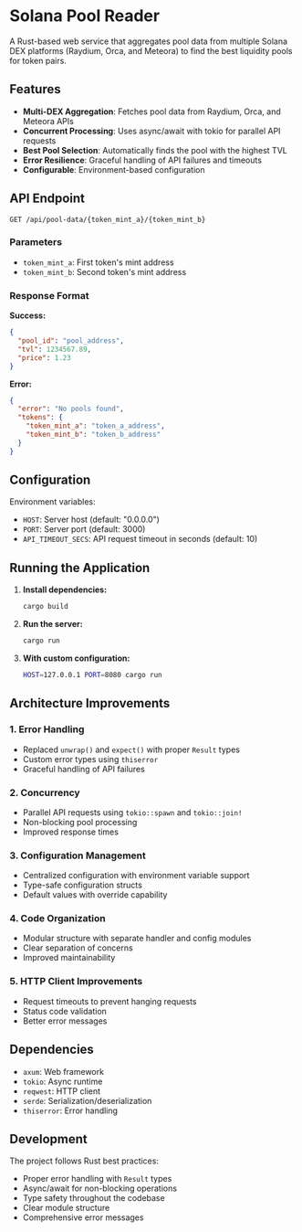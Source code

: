 # Solana Pool Reader

A Rust-based web service that aggregates pool data from multiple Solana DEX platforms (Raydium, Orca, and Meteora) to find the best liquidity pools for token pairs.

## Features

- **Multi-DEX Aggregation**: Fetches pool data from Raydium, Orca, and Meteora APIs
- **Concurrent Processing**: Uses async/await with tokio for parallel API requests
- **Best Pool Selection**: Automatically finds the pool with the highest TVL
- **Error Resilience**: Graceful handling of API failures and timeouts
- **Configurable**: Environment-based configuration

## API Endpoint

```
GET /api/pool-data/{token_mint_a}/{token_mint_b}
```

### Parameters
- `token_mint_a`: First token's mint address
- `token_mint_b`: Second token's mint address

### Response Format

**Success:**
```json
{
  "pool_id": "pool_address",
  "tvl": 1234567.89,
  "price": 1.23
}
```

**Error:**
```json
{
  "error": "No pools found",
  "tokens": {
    "token_mint_a": "token_a_address",
    "token_mint_b": "token_b_address"
  }
}
```

## Configuration

Environment variables:

- `HOST`: Server host (default: "0.0.0.0")
- `PORT`: Server port (default: 3000)
- `API_TIMEOUT_SECS`: API request timeout in seconds (default: 10)

## Running the Application

1. **Install dependencies:**
   ```bash
   cargo build
   ```

2. **Run the server:**
   ```bash
   cargo run
   ```

3. **With custom configuration:**
   ```bash
   HOST=127.0.0.1 PORT=8080 cargo run
   ```

## Architecture Improvements

### 1. Error Handling
- Replaced `unwrap()` and `expect()` with proper `Result` types
- Custom error types using `thiserror`
- Graceful handling of API failures

### 2. Concurrency
- Parallel API requests using `tokio::spawn` and `tokio::join!`
- Non-blocking pool processing
- Improved response times

### 3. Configuration Management
- Centralized configuration with environment variable support
- Type-safe configuration structs
- Default values with override capability

### 4. Code Organization
- Modular structure with separate handler and config modules
- Clear separation of concerns
- Improved maintainability

### 5. HTTP Client Improvements
- Request timeouts to prevent hanging requests
- Status code validation
- Better error messages

## Dependencies

- `axum`: Web framework
- `tokio`: Async runtime
- `reqwest`: HTTP client
- `serde`: Serialization/deserialization
- `thiserror`: Error handling

## Development

The project follows Rust best practices:
- Proper error handling with `Result` types
- Async/await for non-blocking operations
- Type safety throughout the codebase
- Clear module structure
- Comprehensive error messages 